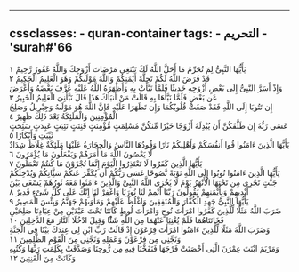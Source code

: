 
---
cssclasses:
    - quran-container
tags:
    - التحريم
    - 'surah#'66
---

يَأَيُّهَا النَّبِىُّ لِمَ تُحَرِّمُ مَا أَحَلَّ اللَّهُ لَكَ تَبْتَغِى مَرْضَاتَ أَزْوَجِكَ وَاللَّهُ غَفُورٌ رَّحِيمٌ  ١<br>
قَدْ فَرَضَ اللَّهُ لَكُمْ تَحِلَّةَ أَيْمَنِكُمْ وَاللَّهُ مَوْلَىكُمْ وَهُوَ الْعَلِيمُ الْحَكِيمُ  ٢<br>
وَإِذْ أَسَرَّ النَّبِىُّ إِلَى بَعْضِ أَزْوَجِهِ حَدِيثًا فَلَمَّا نَبَّأَتْ بِهِ وَأَظْهَرَهُ اللَّهُ عَلَيْهِ عَرَّفَ بَعْضَهُ وَأَعْرَضَ عَن بَعْضٍ فَلَمَّا نَبَّأَهَا بِهِ قَالَتْ مَنْ أَنبَأَكَ هَذَا قَالَ نَبَّأَنِىَ الْعَلِيمُ الْخَبِيرُ  ٣<br>
إِن تَتُوبَا إِلَى اللَّهِ فَقَدْ صَغَتْ قُلُوبُكُمَا وَإِن تَظَهَرَا عَلَيْهِ فَإِنَّ اللَّهَ هُوَ مَوْلَىهُ وَجِبْرِيلُ وَصَلِحُ الْمُؤْمِنِينَ وَالْمَلَئِكَةُ بَعْدَ ذَلِكَ ظَهِيرٌ  ٤<br>
عَسَى رَبُّهُ إِن طَلَّقَكُنَّ أَن يُبْدِلَهُ أَزْوَجًا خَيْرًا مِّنكُنَّ مُسْلِمَتٍ مُّؤْمِنَتٍ قَنِتَتٍ تَئِبَتٍ عَبِدَتٍ سَئِحَتٍ ثَيِّبَتٍ وَأَبْكَارًا  ٥<br>
يَأَيُّهَا الَّذِينَ ءَامَنُوا قُوا أَنفُسَكُمْ وَأَهْلِيكُمْ نَارًا وَقُودُهَا النَّاسُ وَالْحِجَارَةُ عَلَيْهَا مَلَئِكَةٌ غِلَاظٌ شِدَادٌ لَّا يَعْصُونَ اللَّهَ مَا أَمَرَهُمْ وَيَفْعَلُونَ مَا يُؤْمَرُونَ  ٦<br>
يَأَيُّهَا الَّذِينَ كَفَرُوا لَا تَعْتَذِرُوا الْيَوْمَ إِنَّمَا تُجْزَوْنَ مَا كُنتُمْ تَعْمَلُونَ  ٧<br>
يَأَيُّهَا الَّذِينَ ءَامَنُوا تُوبُوا إِلَى اللَّهِ تَوْبَةً نَّصُوحًا عَسَى رَبُّكُمْ أَن يُكَفِّرَ عَنكُمْ سَئَِّاتِكُمْ وَيُدْخِلَكُمْ جَنَّتٍ تَجْرِى مِن تَحْتِهَا الْأَنْهَرُ يَوْمَ لَا يُخْزِى اللَّهُ النَّبِىَّ وَالَّذِينَ ءَامَنُوا مَعَهُ نُورُهُمْ يَسْعَى بَيْنَ أَيْدِيهِمْ وَبِأَيْمَنِهِمْ يَقُولُونَ رَبَّنَا أَتْمِمْ لَنَا نُورَنَا وَاغْفِرْ لَنَا إِنَّكَ عَلَى كُلِّ شَىْءٍ قَدِيرٌ  ٨<br>
يَأَيُّهَا النَّبِىُّ جَهِدِ الْكُفَّارَ وَالْمُنَفِقِينَ وَاغْلُظْ عَلَيْهِمْ وَمَأْوَىهُمْ جَهَنَّمُ وَبِئْسَ الْمَصِيرُ  ٩<br>
ضَرَبَ اللَّهُ مَثَلًا لِّلَّذِينَ كَفَرُوا امْرَأَتَ نُوحٍ وَامْرَأَتَ لُوطٍ كَانَتَا تَحْتَ عَبْدَيْنِ مِنْ عِبَادِنَا صَلِحَيْنِ فَخَانَتَاهُمَا فَلَمْ يُغْنِيَا عَنْهُمَا مِنَ اللَّهِ شَئًْا وَقِيلَ ادْخُلَا النَّارَ مَعَ الدَّخِلِينَ  ١۰<br>
وَضَرَبَ اللَّهُ مَثَلًا لِّلَّذِينَ ءَامَنُوا امْرَأَتَ فِرْعَوْنَ إِذْ قَالَتْ رَبِّ ابْنِ لِى عِندَكَ بَيْتًا فِى الْجَنَّةِ وَنَجِّنِى مِن فِرْعَوْنَ وَعَمَلِهِ وَنَجِّنِى مِنَ الْقَوْمِ الظَّلِمِينَ  ١١<br>
وَمَرْيَمَ ابْنَتَ عِمْرَنَ الَّتِى أَحْصَنَتْ فَرْجَهَا فَنَفَخْنَا فِيهِ مِن رُّوحِنَا وَصَدَّقَتْ بِكَلِمَتِ رَبِّهَا وَكُتُبِهِ وَكَانَتْ مِنَ الْقَنِتِينَ  ١٢<br>
